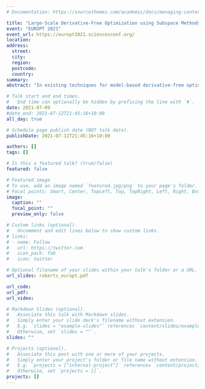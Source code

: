 ```yaml
---
# Documentation: https://sourcethemes.com/academic/docs/managing-content/

title: "Large-Scale Derivative-Free Optimization using Subspace Methods [slides available]"
event: "EUROPT 2021"
event_url: https://europt2021.sciencesconf.org/
location:
address:
  street:
  city:
  region:
  postcode:
  country:
summary:
abstract: "In existing techniques for model-based derivative-free optimization, the computational cost of constructing local models and Lagrange polynomials can be high. As a result, these algorithms are not as suitable for large-scale problems as derivative-based methods. In this talk, I will discuss a model-based derivative-free algorithm based on exploration of random subspaces, its worst-case complexity bounds, and some numerical results."

# Talk start and end times.
#   End time can optionally be hidden by prefixing the line with `#`.
date: 2021-07-09
#date_end: 2021-07-12T21:45:16+10:00
all_day: true

# Schedule page publish date (NOT talk date).
publishDate: 2021-07-12T21:45:16+10:00

authors: []
tags: []

# Is this a featured talk? (true/false)
featured: false

# Featured image
# To use, add an image named `featured.jpg/png` to your page's folder. 
# Focal points: Smart, Center, TopLeft, Top, TopRight, Left, Right, BottomLeft, Bottom, BottomRight.
image:
  caption: ""
  focal_point: ""
  preview_only: false

# Custom links (optional).
#   Uncomment and edit lines below to show custom links.
# links:
# - name: Follow
#   url: https://twitter.com
#   icon_pack: fab
#   icon: twitter

# Optional filename of your slides within your talk's folder or a URL.
url_slides: roberts_europt.pdf

url_code:
url_pdf:
url_video:

# Markdown Slides (optional).
#   Associate this talk with Markdown slides.
#   Simply enter your slide deck's filename without extension.
#   E.g. `slides = "example-slides"` references `content/slides/example-slides.md`.
#   Otherwise, set `slides = ""`.
slides: ""

# Projects (optional).
#   Associate this post with one or more of your projects.
#   Simply enter your project's folder or file name without extension.
#   E.g. `projects = ["internal-project"]` references `content/project/deep-learning/index.md`.
#   Otherwise, set `projects = []`.
projects: []
---
```


